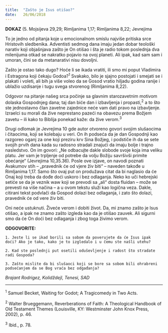```yaml
---
title:  "Zašto je Isus otišao?"
date:   26/06/2018
---
```


**DOKAZ** (5. Mojsijeva 29,29; Rimljanima 1,17; Rimljanima 8,22; Jevrejima

  To je jedno od pitanja koje u emocionalnom smislu najviše pritiska srce Hristovih sledbenika. Adventisti sedmog dana imaju jedan dobar teološki narativ koji objašnjava zašto je On otišao i šta je radio tokom poslednja dva milenijuma otkad se nakratko pojavio na ovoj planeti. Ali ipak, kad sam sam i umoran, čini se da metanarativi nisu dovoljni.

  Zašto je ostao tako dugo? Hoće li se ikada vratiti, ili smo mi poput Vladimira i Estragona koji čekaju Godoa?<sup>1</sup> Svakako, bilo je sjajno postojati i smejati se i plakati i voleti, ali bih ja više voleo da se Gosod vratio hiljadu godina ranije i ublažio uzdisanje i tugu svega stvorenog (Rimljanima 8,22).

  Odgovor na pitanje našeg srca počinje sa glavnim starozavetnim motivom dolaska Gospodnjeg dana; taj dan biće dan i izbavljenja i propasti,<sup>2</sup> a to što ste jednostavno član zavetne zajednice neće vam dati pravo na izbavljenje. Izraelci su morali da žive neprestano pazeći na obavezu prema Božjem zavetu – ili kako to Biblija ponekad kaže: da žive verom.<sup>3</sup>
  
  Drugi odlomak je Jevrejima 10 gde autor otvoreno govori svojim slušaocima i čitaocima, koji se kolebaju u veri. On ih podseća da je dan Gospodnji kao razgoreo oganj za one koji preziru krv Sina Božjeg, i podstiče ih da se sete svojih prvih dana kada su radosno stradali znajući da imaju bolje i trajno nasledstvo. On im govori: „Ne odbacujte dakle slobode svoje koja ima veliku platu. Jer vam je trpljenje od potrebe da volju Božiju savršivši primite obećanje“ (Jevrejima 10,35.36). Posle ove izjave, on navodi poznati Avakumov stih – „pravednik će od vjere živ biti“ – naveden takođe u Rimljanima 1,17. Samo što ovaj put on produžava citat da bi naglasio da će Onaj koji treba da dođe doći uskoro i bez odlaganja.
  Neko ko uči hebrejski setiće se da je veznik waw koji se prevodi sa „ali“ dosta fluidan – može se prevesti na više načina – a u ovom tekstu služi kao logična veza. Dakle, citirani tekst podvlači da Gospod dolazi bez odlaganja, i zato što dolazi, pravednik će od vere živ biti.

  Oni neće ustuknuti. Živeće verom i dobiti život. Da, mi znamo zašto je Isus otišao, a ipak ne znamo zašto izgleda kao da je otišao zauvek. Ali sigurni smo da će On doći bez odlaganja i zbog toga živimo verom.  

  **ODGOVORITE:**

  `1. Jeste li se ikad borili sa sobom da poverujete da će Isus ipak doći? Ako je tako, kako je to izgledalo i u čemu ste našli utehu?`

  `2. Kad ste poslednji put osetili oduševljenje i radost što stradate radi Gospoda?`

  `3. Zašto mislite da bi slušaoci koji se bore sa sobom bili ohrabreni podsećanjem da se Bog vraća bez odgađanja?`

  *Brajant Rodrigez, Kolidždejl, Tenesi, SAD*
  ___________

<sup>1</sup> Samuel Becket, Waiting for Godot; A Tragicomedy in Two Acts.

<sup>2</sup> Walter Brueggemann, Reverberations of Faith: A Theological Handbook of Old Testament Themes (Louisville, KY: Westminster John Knox Press, 2002), p. 46.

<sup>3</sup> Ibid., p. 78.
